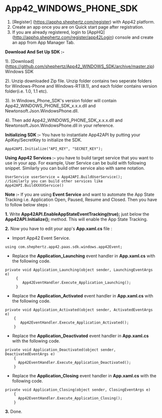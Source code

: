 App42_WINDOWS_PHONE_SDK
=======================

1. [Register] (https://apphq.shephertz.com/register) with App42 platform.
2. Create an app once you are on Quick start page after registration.
3. If you are already registered, login to [AppHQ] (http://apphq.shephertz.com/register/app42Login) console and create an app from App Manager Tab.

__Download And Set Up SDK :-__

1). [Download] (https://github.com/shephertz/App42_WINDOWS_SDK/archive/master.zip) Windows SDK

2). Unzip downloaded Zip file. Unzip folder contains two seperate folders for Windows-Phone and Windows-RT(8.1), and each folder contains version folder(i.e. 1.0, 1.1 etc).

3). In  Windows_Phone_SDK's version folder will contain App42_WINDOWS_PHONE_SDK_x.x.x.dll and Newtonsoft.Json.WindowsPhone.dll.

4). Then add App42_WINDOWS_PHONE_SDK_x.x.x.dll and Newtonsoft.Json.WindowsPhone.dll in your reference.

__Initializing SDK :-__
You have to instantiate App42API by putting your ApiKey/SecretKey to initialize the SDK.

```
App42API.Initialize("API_KEY", "SECRET_KEY");
```

__Using App42 Services :-__
 you have to build target service that you want to use in your app. For example, User Service can be build with following snippet. Similarly you can build other service also with same notation.
 
```
UserService userService = App42API.BuildUserService();
//Similarly you can build other services like App42API.BuildXXXXService()
```

__Note :-__ If you are using __Event Service__ and want to automate the App State Tracking i.e. Application Open, Paused, Resume and Closed. Then you have to follow below steps :

__1.__ Write __App42API.EnableAppStateEventTracking(true);__ just below the __App42API.Initialize();__ method.
       This will enable the App State Tracking.

__2.__ Now you have to edit your app's __App.xaml.cs__ file :

- Import App42 Event Service.
```
using com.shephertz.app42.paas.sdk.windows.app42Event;
```

- Replace the __Application_Launching__ event handler in __App.xaml.cs__ with the following code.
```
private void Application_Launching(object sender, LaunchingEventArgs e)
     {
        App42EventHandler.Execute_Application_Launching();
     }
```

- Replace the __Application_Activated__ event handler in __App.xaml.cs__ with the following code.
```
private void Application_Activated(object sender, ActivatedEventArgs e)
    {
       App42EventHandler.Execute_Application_Activated();
    }
```

- Replace the __Application_Deactivated__ event handler in __App.xaml.cs__ with the following code.
```
private void Application_Deactivated(object sender, DeactivatedEventArgs e)
    {
      App42EventHandler.Execute_Application_Deactivated();
    }
```

- Replace the __Application_Closing__ event handler in __App.xaml.cs__ with the following code.
```
private void Application_Closing(object sender, ClosingEventArgs e)
    {
      App42EventHandler.Execute_Application_Closing();
    }
```

__3.__ Done. 
